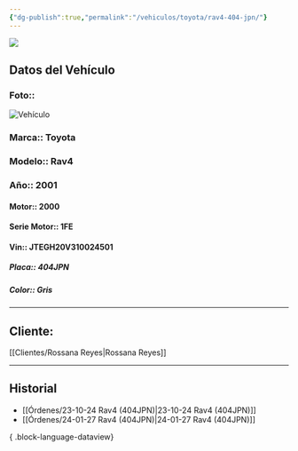 ```yaml
---
{"dg-publish":true,"permalink":"/vehiculos/toyota/rav4-404-jpn/"}
---
```


<img src="https://lh3.googleusercontent.com/d/137fl3TIZ0-PU8b-Pt0bsjclwHub_u78G" class="logo">

## Datos del Vehículo 
### Foto:: 
![Vehículo](http://drive.google.com/uc?export=view&id=1x9o-Yn_VjwQykPiXbUOM3wx2acfB0XvE)

### Marca:: Toyota 
### Modelo:: Rav4
### Año:: 2001
#### Motor:: 2000
#### Serie Motor:: 1FE
#### Vin:: JTEGH20V310024501
##### Placa:: 404JPN
##### Color:: Gris
---

## Cliente:

[[Clientes/Rossana Reyes\|Rossana Reyes]]

---

## Historial

- [[Órdenes/23-10-24 Rav4 (404JPN)\|23-10-24 Rav4 (404JPN)]]
- [[Órdenes/24-01-27 Rav4 (404JPN)\|24-01-27 Rav4 (404JPN)]]

{ .block-language-dataview} 